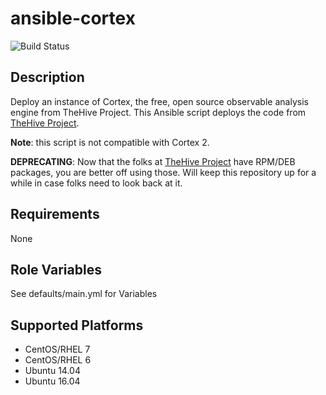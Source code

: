 # ansible-cortex

![Build Status](https://travis-ci.org/drewstinnett/ansible-cortex.svg?branch=master)

## Description

Deploy an instance of Cortex, the free, open source observable analysis engine from TheHive Project.  This Ansible script deploys the code from [TheHive Project](https://github.com/TheHive-Project/Cortex).

**Note**: this script is not compatible with Cortex 2.

**DEPRECATING**: Now that the folks at [TheHive Project](https://github.com/TheHive-Project/Cortex) have RPM/DEB packages, you are better off using those.  Will keep this repository up for a while in case folks need to look back at it.

## Requirements

None

## Role Variables

See defaults/main.yml for Variables

## Supported Platforms
* CentOS/RHEL 7
* CentOS/RHEL 6
* Ubuntu 14.04
* Ubuntu 16.04
